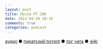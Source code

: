 ```yaml
---
layout: post
title: После РТ 286
date: 2012-04-28 18:16
comments: true
categories: podcast
---
```

[аудио](http://cdn.radio-t.com/rt286post.mp3) ● [пиратский torrent](http://pirates.radio-t.com/torrents/rt286post.mp3.torrent) ● [лог чата](http://chat.radio-t.com/logs/radio-t-286.html) ● [wiki](http://wiki.radio-t.com/%D0%9F%D0%BE%D1%81%D0%BB%D0%B5_%D0%A0%D0%A2_286)<audio src="http://cdn.radio-t.com/rt286post.mp3" preload="none">
